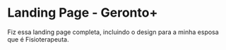 # Landing Page - Geronto+
Fiz essa landing page completa, incluindo o design para a minha esposa que é Fisioterapeuta.
